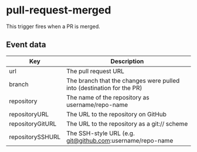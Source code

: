 # pull-request-merged

This trigger fires when a PR is merged.

## Event data

| Key              | Description                                                           |
|------------------|-----------------------------------------------------------------------|
| url              | The pull request URL                                                  |
| branch           | The branch that the changes were pulled into (destination for the PR) |
| repository       | The name of the repository as username/repo-name                      |
| repositoryURL    | The URL to the repository on GitHub                                   |
| repositoryGitURL | The URL to the repository as a git:// scheme                          |
| repositorySSHURL | The SSH-style URL (e.g. git@github.com:username/repo-name             |
